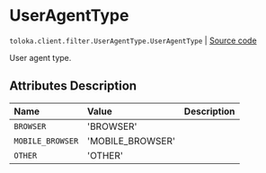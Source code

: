 # UserAgentType
`toloka.client.filter.UserAgentType.UserAgentType` | [Source code](https://github.com/Toloka/toloka-kit/blob/v0.1.24/src/client/filter.py#L557)

User agent type.

## Attributes Description

| Name | Value | Description |
| :------| :-----------| :----------| 
`BROWSER`|'BROWSER'|<p></p>
`MOBILE_BROWSER`|'MOBILE_BROWSER'|<p></p>
`OTHER`|'OTHER'|<p></p>
